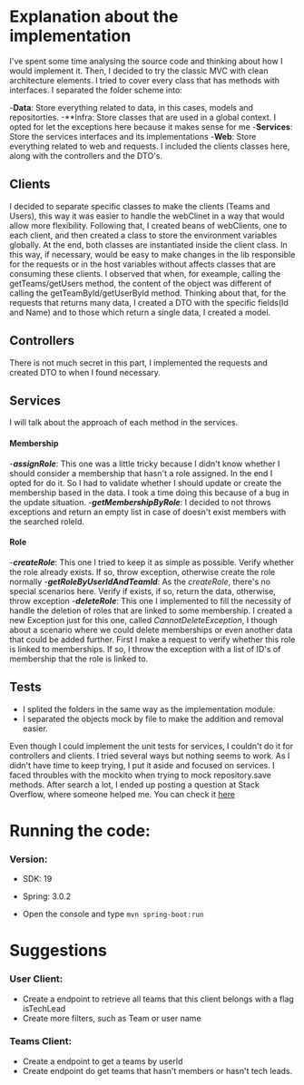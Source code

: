 # Explanation about the implementation
I've spent some time analysing the source code and thinking about how I would implement it. Then, I decided to try the classic MVC with clean architecture elements.
I tried to cover every class that has methods with interfaces.
I separated the folder scheme into:

  -**Data**: Store everything related to data, in this cases, models and repositorties.
  -**Infra: Store classes that are used in a global context. I opted for let the exceptions here because it makes sense for me
  -**Services**: Store the services interfaces and its implementations
  -**Web**: Store everything related to web and requests. I included the clients classes here, along with the controllers and the DTO's.

## Clients
I decided to separate specific classes to make the clients (Teams and Users), this way it was easier to handle the webClinet in a way that would allow more flexibility.
Following that, I created beans of webClients, one to each client, and then created a class to store the environment variables globally.
At the end, both classes are instantiated inside the client class. 
In this way, if necessary, would be easy to make changes in the lib responsible for the requests or in the host variables without affects classes that are consuming these clients.
I observed that when, for exeample, calling the getTeams/getUsers method, the content of the object was different of calling the getTeamById/getUserById method.
Thinking about that, for the requests that returns many data, I created a DTO with the specific fields(Id and Name) and to those which return a single data, I created a model.

## Controllers
There is not much secret in this part, I implemented the requests and created DTO to when I found necessary.

## Services
  I will talk about the approach of each method in the services. 
  
  #### Membership
  -**_assignRole_**: This one was a little tricky because I didn't know whether I should consider a membership that hasn't a role assigned. In the end I opted for do it.
  So I had to validate whether I should update or create the membership based in the data. I took a time doing this because of a bug in the update situation.
  -**_getMembershipByRole_**: I decided to not throws exceptions and return an empty list in case of doesn't exist members with the searched roleId.
  
  #### Role
  -**_createRole_**: This one I tried to keep it as simple as possible. Verify whether the role already exists. If so, throw exception, otherwise create the role normally
  -**_getRoleByUserIdAndTeamId_**: As the _createRole_, there's no special scenarios here. Verify if exists, if so, return the data, otherwise, throw exception
  -**_deleteRole_**: This one I implemented to fill the necessity of handle the deletion of roles that are linked to some membership. I created a new Exception just for this one, called _CannotDeleteException_, I though about a scenario where we could delete memberships or even another data that could be added further.
  First I make a request to verify whether this role is linked to memberships. If so, I throw the exception with a list of ID's of membership that the role is linked to.
  
## Tests

- I splited the folders in the same way as the implementation module.
- I separated the objects mock by file to make the addition and removal easier.

Even though I could implement the unit tests for services, I couldn't do it for controllers and clients. I tried several ways but nothing seems to work. As I didn't have time to keep trying, I put it aside and focused on services.
I faced throubles with the mockito when trying to mock repository.save methods. After search a lot, I ended up posting a question at Stack Overflow, where someone helped me.
You can check it [here](https://stackoverflow.com/questions/75531901/error-with-mockito-at-java-unit-test-strict-stubbing-argument-mismatch-please?noredirect=1#comment133262426_75531901)

# Running the code:

### Version: 
- SDK: 19
- Spring: 3.0.2

- Open the console and type
`mvn spring-boot:run`

# Suggestions 

### User Client:
- Create a endpoint to retrieve all teams that this client belongs with a flag isTechLead
- Create more filters, such as Team or user name

### Teams Client:
- Create a endpoint to get a teams by userId
- Create endpoint do get teams that hasn't members or hasn't tech leads.
